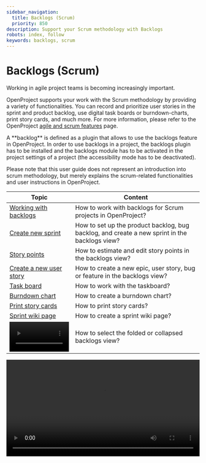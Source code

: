 ```yaml
---
sidebar_navigation:
  title: Backlogs (Scrum)
  priority: 850
description: Support your Scrum methodology with Backlogs
robots: index, follow
keywords: backlogs, scrum
---
```


# Backlogs (Scrum)

Working in agile project teams is becoming increasingly important.

OpenProject supports your work with the Scrum methodology by providing a variety of functionalities. You can record and prioritize user stories in the sprint and product backlog, use digital task boards or burndown-charts, print story cards, and much more. For more information, please refer to the OpenProject [agile and scrum features](https://www.openproject.org/collaboration-software-features/agile-scrum-agile-project-management-openproject/) page.

<div class="glossary">A **backlog** is defined as a plugin that allows to use the backlogs feature in OpenProject. In order to use backlogs in a project, the backlogs plugin has to be installed and the backlogs module has to be activated in the project settings of a project (the accessibility mode has to be deactivated).</div>

Please note that this user guide does not represent an introduction into scrum methodology, but merely explains the scrum-related functionalities and user instructions in OpenProject.

| Topic                                                      | Content                                            |
| ------------------------------------------------------------ | ------------------------------------------------------------ |
| [Working with backlogs](work-with-backlogs)                  | How to work with backlogs for Scrum projects in OpenProject? |
| [Create new sprint](manage-sprints)                          | How to set up the product backlog, bug backlog, and create a new sprint in the backlogs view? |
| [Story points](work-with-backlogs#working-withstory-points)  | How to estimate and edit story points in the backlogs view?  |
| [Create a new user story](work-with-backlogs#create-a-new-story) | How to create a new epic, user story, bug or feature in the backlogs view? |
| [Task board](taskboard)                                      | How to work with the taskboard?                              |
| [Burndown chart](work-with-backlogs#burndown-chart)          | How to create a burndown chart?                              |
| [Print story cards](work-with-backlogs#print-story-cards)    | How to print story cards?                                    |
| [Sprint wiki page](work-with-backlogs#sprint-wiki)           | How to create a sprint wiki page?                            |
| <video src="https://www.openproject.org/wp-content/uploads/2020/11/OpenProject-Agile-Boards.mp4" type="video/mp4" controls="" style="width:100%"></video> | How to select the folded or collapsed backlogs view?         |

<video src="https://www.openproject.org/wp-content/uploads/2020/12/OpenProject-Agile-and-Scrum-Backlogs.mp4" type="video/mp4" controls="" style="width:100%"></video>